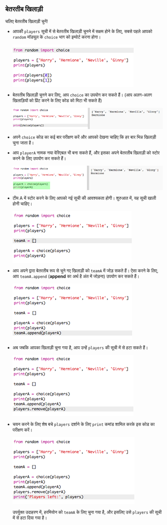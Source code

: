 ## बेतरतीब खिलाड़ी

चलिए बेतरतीब खिलाड़ी चुनें!



+ आपकी `players` सूची में से बेतरतीब खिलाड़ी चुनने में सक्षम होने के लिए, सबसे पहले आपको `random` मॉड्यूल के `choice` भाग को इम्पोर्ट करना होगा।

	![screenshot](images/team-import-random.png)

+ बेतरतीब खिलाड़ी चुनने कर लिए, आप `choice` का उपयोग कर सकते हैं। (आप अलग-अलग खिलाड़ियों को प्रिंट करने के लिए कोड को मिटा भी सकते हैं)

	![screenshot](images/team-random-player.png)

+ अपने `choice` कोड का कई बार परीक्षण करें और आपको देखना चाहिए कि हर बार भिन्न खिलाड़ी चुना जाता है।

+ आप `playerA` नामक नया वेरिएबल भी बना सकते हैं, और इसका अपने बेतरतीब खिलाड़ी को स्टोर करने के लिए उपयोग कर सकते हैं।

	![screenshot](images/team-random-playerA.png)

+ टीम A में स्टोर करने के लिए आपको नई सूची की आवश्यकता होगी। शुरुआत में, यह सूची खाली होनी चाहिए।

	![screenshot](images/team-teamA.png)

+ आप अपने द्वारा बेतरतीब रूप से चुने गए खिलाड़ी को `teamA` में जोड़ सकते हैं। ऐसा करने के लिए, आप `teamA.append` (__append__ का अर्थ है अंत में जोड़ना) उपयोग कर सकते हैं।

	![screenshot](images/team-teamA-add.png)

+ अब जबकि आपका खिलाड़ी चुना गया है, आप उन्हें `players` की सूची में से हटा सकते हैं।

	![screenshot](images/team-players-remove.png)

+ चयन करने के लिए शेष बचे `players` दर्शाने के लिए `print` कमांड शामिल करके इस कोड का परीक्षण करें।

	![screenshot](images/team-players-remove-test.png)

	उपर्युक्त उदाहरण में, हरमियोन को `teamA` के लिए चुना गया है, और इसलिए उसे `players` की सूची में से हटा दिया गया है।



